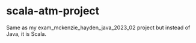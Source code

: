 # scala-atm-project
Same as my exam_mckenzie_hayden_java_2023_02 project but instead of Java, it is Scala.

